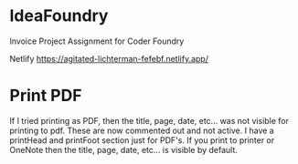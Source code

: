 # IdeaFoundry
Invoice Project Assignment for Coder Foundry

Netlify 
https://agitated-lichterman-fefebf.netlify.app/

# Print PDF
If I tried printing as PDF, then the title, page, date, etc... was not visible for printing to pdf. These are now commented out and not active.
I have a printHead and printFoot section just for PDF's. 
If you print to printer or OneNote then the title, page, date, etc... is visible by default.
